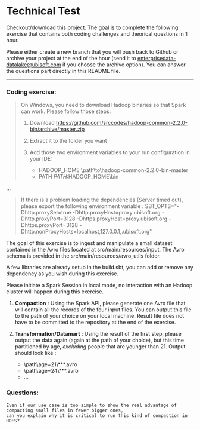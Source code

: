 # Technical Test

Checkout/download this project. The goal is to complete the following exercise that contains both coding challenges and
theorical questions in 1 hour.

Please either create a new branch that you will push back to Github or archive your project at the end of the hour
(send it to enterprisedata-datalake@ubisoft.com if you choose the archive option). You can answer the questions part
directly in this README file.

--------

### Coding exercise:


> On Windows, you need to download Hadoop binaries so that Spark can work. Please follow those steps:
>
> 1. Download https://github.com/srccodes/hadoop-common-2.2.0-bin/archive/master.zip
> 2. Extract it to the folder you want
> 3. Add those two environment variables to your run configuration in your IDE:
>
>     - HADOOP_HOME	  \path\to\hadoop-common-2.2.0-bin-master
>     - PATH	        $PATH:$HADOOP_HOME\bin

...

> If there is a problem loading the dependencies (Server timed out), please export the following environment
> variable : SBT_OPTS="-Dhttp.proxySet=true -Dhttp.proxyHost=proxy.ubisoft.org -Dhttp.proxyPort=3128
> -Dhttps.proxyHost=proxy.ubisoft.org -Dhttps.proxyPort=3128 -Dhttp.nonProxyHosts=localhost,127.0.0.1,.ubisoft.org"

The goal of this exercise is to ingest and manipulate a small dataset contained in the Avro files located at
src/main/resources/input. The Avro schema is provided in the src/main/resources/avro_utils folder.

A few libraries are already setup in the build.sbt, you can add or remove any dependency as you wish during this
exercise.

Please initiate a Spark Session in local mode, no interaction with an Hadoop cluster will happen during this
exercise.

1. **Compaction** : Using the Spark API, please generate one Avro file that will contain all the records of the four
 input files. You can output this file to the path of your choice on your local machine. Result file does not have to be committed to the
 repository at the end of the exercise.

2. **Transformation/Datamart** : Using the result of the first step, please output the data again (again at the path
 of your choice), but this time partitioned by age, *excluding* people that are younger than 21. Output should look
 like :

    - \path\age=21\\***.avro
    - \path\age=24\\***.avro
    - ...


### Questions:

    Even if our use case is too simple to show the real advantage of compacting small files in fewer bigger ones,
    can you explain why it is critical to run this kind of compaction in HDFS?


